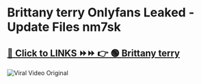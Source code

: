 
 # Brittany terry Onlyfans Leaked - Update Files nm7sk

## <h2><a href="https://clipsfans.com/Brittany_terry&ref=git">🔗 Click to LINKS ⏩⏩ 👉 🟢 Brittany terry </a></h2>

<a href="https://clipsfans.com/Brittany_terry&ref=git" rel="nofollow" data-target="animated-image.originalLink"><img src="https://i.ibb.co.com/xMMVF88/686577567.gif" alt="Viral Video Original" style="max-width: 100%; display: inline-block;" data-target="animated-image.originalImage"></a>

